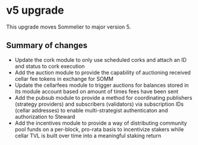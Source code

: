 # v5 upgrade

This upgrade moves Sommelier to major version 5.

## Summary of changes

* Update the cork module to only use scheduled corks and attach an ID and status to cork execution
* Add the auction module to provide the capability of auctioning received cellar fee tokens in exchange for SOMM
* Update the cellarfees module to trigger auctions for balances stored in its module account based on amount of times fees have been sent
* Add the pubsub module to provide a method for coordinating publishers (strategy providers) and subscribers (validators) via subscription IDs (cellar addresses) to enable multi-strategist authenticaton and authorization to Steward
* Add the incentives module to provide a way of distributing community pool funds on a per-block, pro-rata basis to incentivize stakers while cellar TVL is built over time into a meaningful staking return